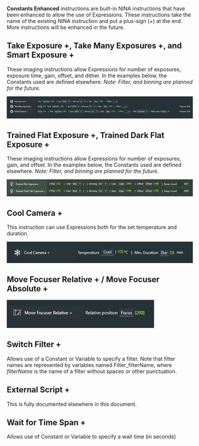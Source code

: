 
**Constants Enhanced** instructions are built-in NINA instructions that have been enhanced to allow the use of Expressions.  These instructions take the name of the existing NINA instruction and put a plus-sign (+) at the end.  More instructions will be enhanced in the future.

## Take Exposure +, Take Many Exposures +, and Smart Exposure +

These imaging instructions allow Expressions for number of exposures, exposure time, gain, offset, and dither.  In the examples below, the Constants used are defined elsewhere. *Note: Filter, and binning are planned for the future.*

![](Exposure.png)

## Trained Flat Exposure +, Trained Dark Flat Exposure +

These imaging instructions allow Expressions for number of exposures, gain, and offset.  In the examples below, the Constants used are defined elsewhere. *Note: Filter, and binning are planned for the future.*

![](Trained.png)

## Cool Camera +

This instruction can use Expressions both for the set temperature and duration.

![](Cool.png)

## Move Focuser Relative + / Move Focuser Absolute +

![](Focus.png)

## Switch Filter +

Allows use of a Constant or Variable to specify a filter.   Note that filter names are represented by variables named Filter_filterName, where *filterName* is the name of a filter without spaces or other punctuation.

## External Script +

This is fully documented elsewhere in this document.

## Wait for Time Span +

Allows use of Constant or Variable to specify a wait time (in seconds)

